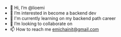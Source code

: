 - 👋 Hi, I’m @lioemi
- 👀 I’m interested in become a backend dev
- 🌱 I'm currently learning on my backend path career
- 💞️ I’m looking to collaborate on
- 📫 How to reach me emichainit@gmail.com

<!---
lioemi/lioemi is a ✨ special ✨ repository because its `README.md` (this file) appears on your GitHub profile.
You can click the Preview link to take a look at your changes.
--->
